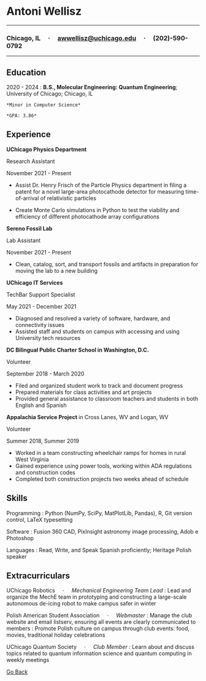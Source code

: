 Antoni Wellisz
============

-------------------    

### Chicago, IL &nbsp;&nbsp;&nbsp;&nbsp;&#183;&nbsp;&nbsp;&nbsp;&nbsp; awwellisz@uchicago.edu &nbsp;&nbsp;&nbsp;&nbsp;&#183;&nbsp;&nbsp;&nbsp;&nbsp; (202)-590-0792

-------------------

Education
---------

2020 - 2024
:   **B.S., Molecular Engineering: Quantum Engineering**; University of Chicago; Chicago, IL

    *Minor in Computer Science*
    
    *GPA: 3.86*


Experience
----------

**UChicago Physics Department**

Research Assistant

November 2021 - Present

* Assist Dr. Henry Frisch of the Particle Physics department in filing a patent for a novel large-area
photocathode detector for measuring time-of-arrival of relativistic particles

*  Create Monte Carlo simulations in Python to test the viability and efficiency of different photocathode
array configurations

**Sereno Fossil Lab**

Lab Assistant

November 2021 - Present

* Clean, catalog, sort, and transport fossils and artifacts in preparation for moving the lab to a new
building

**UChicago IT Services**

TechBar Support Specialist 

May 2021 - December 2021

* Diagnosed and resolved a variety of software, hardware, and connectivity issues
* Assisted staff and students on campus with accessing and using University tech resources

**DC Bilingual Public Charter School in Washington, D.C.**

Volunteer 

September 2018 - March 2020
* Filed and organized student work to track and document progress
* Prepared materials for class activities and art projects
* Provided general assistance to classroom teachers and students in both English and Spanish

**Appalachia Service Project** in Cross Lanes, WV and Logan, WV

Volunteer 

Summer 2018, Summer 2019

* Worked in a team constructing wheelchair ramps for homes in rural West Virginia
* Gained experience using power tools, working within ADA regulations and construction codes
* Completed both construction projects two weeks ahead of schedule

Skills
--------------------

Programming
:   Python (NumPy, SciPy, MatPlotLib, Pandas), R, Git version control, LaTeX typesetting

Software
:   Fusion 360 CAD, PixInsight astronomy image processing, Adob e Photoshop

Languages
:   Read, Write, and Speak Spanish proficiently; Heritage Polish speaker

Extracurriculars 
----------------------------------------

UChicago Robotics &nbsp;&nbsp;&nbsp;&nbsp;&#183;&nbsp;&nbsp;&nbsp;&nbsp; *Mechanical Engineering Team Lead*
: Lead and organize the MechE team in prototyping and constructing a large-scale autonomous de-icing robot to make campus safer in winter

Polish American Student Association &nbsp;&nbsp;&nbsp;&nbsp;&#183;&nbsp;&nbsp;&nbsp;&nbsp; *Webmaster*
: Manage the club website and email listserv, ensuring all events are clearly communicated to members
: Promote Polish culture on campus through club events: food, movies, traditional holiday celebrations

UChicago Quantum Society &nbsp;&nbsp;&nbsp;&nbsp;&#183;&nbsp;&nbsp;&nbsp;&nbsp; *Club Member*
: Learn about and discuss topics related to quantum information science and quantum computing in weekly meetings

[Go Back](README.md)
